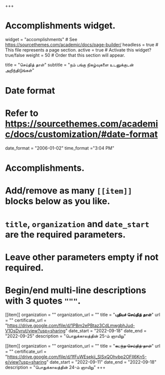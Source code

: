 +++
# Accomplishments widget.
widget = "accomplishments"  # See https://sourcethemes.com/academic/docs/page-builder/
headless = true  # This file represents a page section.
active = true  # Activate this widget? true/false
weight = 50  # Order that this section will appear.

title = "செய்தித் தாள்"
subtitle = "நம் பங்கு நிகழ்வுகளை உடனுக்குடன் அறிந்திடுங்கள்"

# Date format
#   Refer to https://sourcethemes.com/academic/docs/customization/#date-format
date_format = "2006-01-02"
time_format ="3:04 PM"

# Accomplishments.
#   Add/remove as many `[[item]]` blocks below as you like.
#   `title`, `organization` and `date_start` are the required parameters.
#   Leave other parameters empty if not required.
#   Begin/end multi-line descriptions with 3 quotes `"""`.


[[item]]
  organization = ""
  organization_url = ""
  title = "**புதியச் செய்தித் தாள்**"
  url = ""
  certificate_url = "https://drive.google.com/file/d/1PBm2ePBtaz3CdLmwgbhJud-V1OsDvrut/view?usp=sharing"
  date_start = "2022-09-18"
  date_end = "2022-09-25"
  description = "பொதுக்காலத்தின் 25-ம் ஞாயிறு"

[[item]]
  organization = ""
  organization_url = ""
  title = "~~கடந்த செய்தித் தாள்~~"
  url = ""
  certificate_url = "https://drive.google.com/file/d/1fFuWEsekij_SlSxQOhvbp2OFIl6Kn5-e/view?usp=sharing"
  date_start = "2022-09-11"
  date_end = "2022-09-18"
  description = "பொதுக்காலத்தின் 24-ம் ஞாயிறு"
+++
